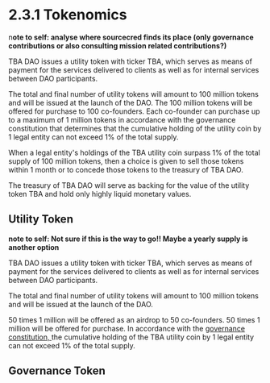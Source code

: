 # 2.3.1 Tokenomics

n**ote to self: analyse where sourcecred finds its place (only governance contributions or also consulting mission related contributions?)**

TBA DAO issues a utility token with ticker TBA, which serves as means of payment for the services delivered to clients as well as for internal services between DAO participants.

The total and final number of utility tokens will amount to 100 million tokens and will be issued at the launch of the DAO. The 100 million tokens will be offered for purchase to 100 co-founders. Each co-founder can purchase up to a maximum of 1 million tokens in accordance with the governance constitution that determines that the cumulative holding of the utility coin by 1 legal entity can not exceed 1% of the total supply.

When a legal entity's holdings of the TBA utility coin surpass 1% of the total supply of 100 million tokens, then a choice is given to sell those tokens within 1 month or to concede those tokens to the treasury of TBA DAO.

The treasury of TBA DAO will serve as backing for the value of the utility token TBA and hold only highly liquid monetary values.

## Utility Token

**note to self: Not sure if this is the way to go!! Maybe a yearly supply is another option**

TBA DAO issues a utility token with ticker TBA, which serves as means of payment for the services delivered to clients as well as for internal services between DAO participants.

The total and final number of utility tokens will amount to 100 million tokens and will be issued at the launch of the DAO.

50 times 1 million will be offered as an airdrop to 50 co-founders. 50 times 1 million will be offered for purchase. In accordance with the [governance constitution, ](broken-reference/)the cumulative holding of the TBA utility coin by 1 legal entity can not exceed 1% of the total supply.

## Governance Token
